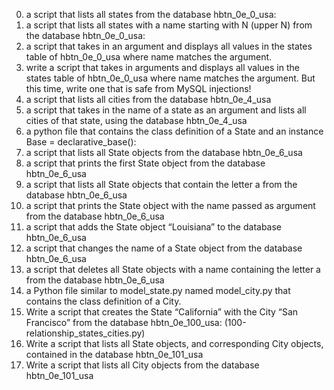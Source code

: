 0. a script that lists all states from the database hbtn_0e_0_usa:
1. a script that lists all states with a name starting with N (upper N) from the database hbtn_0e_0_usa:
2. a script that takes in an argument and displays all values in the states table of hbtn_0e_0_usa where name matches the argument.
3. write a script that takes in arguments and displays all values in the states table of hbtn_0e_0_usa where name matches the argument. But this time, write one that is safe from MySQL injections!
4. a script that lists all cities from the database hbtn_0e_4_usa
5. a script that takes in the name of a state as an argument and lists all cities of that state, using the database hbtn_0e_4_usa
6. a python file that contains the class definition of a State and an instance Base = declarative_base():
7. a script that lists all State objects from the database hbtn_0e_6_usa
8. a script that prints the first State object from the database hbtn_0e_6_usa
9. a script that lists all State objects that contain the letter a from the database hbtn_0e_6_usa
10. a script that prints the State object with the name passed as argument from the database hbtn_0e_6_usa
11. a script that adds the State object “Louisiana” to the database hbtn_0e_6_usa
12. a script that changes the name of a State object from the database hbtn_0e_6_usa
13. a script that deletes all State objects with a name containing the letter a from the database hbtn_0e_6_usa
14. a Python file similar to model_state.py named model_city.py that contains the class definition of a City.
15. Write a script that creates the State “California” with the City “San Francisco” from the database hbtn_0e_100_usa: (100-relationship_states_cities.py)
16. Write a script that lists all State objects, and corresponding City objects, contained in the database hbtn_0e_101_usa
17. Write a script that lists all City objects from the database hbtn_0e_101_usa
